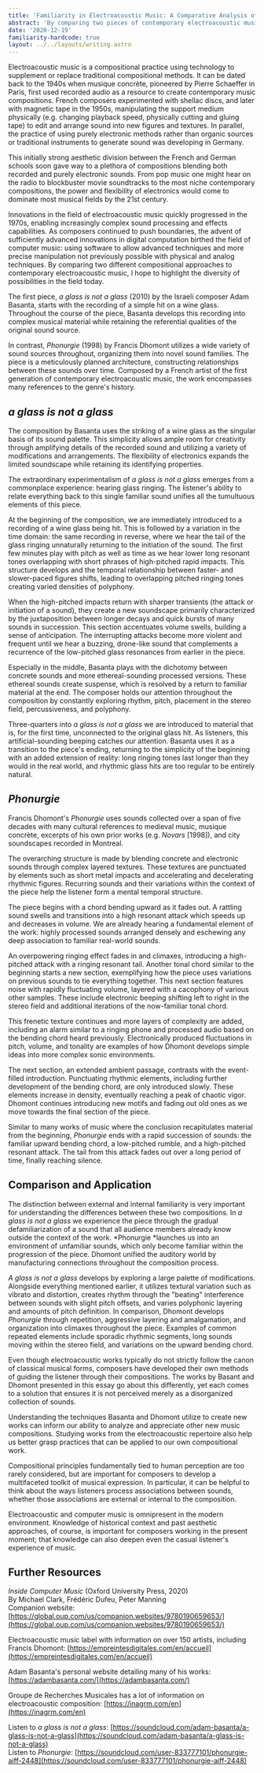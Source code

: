 ```yaml
---
title: 'Familiarity in Electroacoustic Music: A Comparative Analysis of Two Approaches'
abstract: 'By comparing two pieces of contemporary electroacoustic music, “a glass is not a glass” by Adam Basanta and “Phonurgie” by Francis Dhomont, I explore the how each uses psychological familiarity and how that can be applied to other music.'
date: '2020-12-19'
familiarity-hardcode: true
layout: ../../layouts/writing.astro
---
```


Electroacoustic music is a compositional practice using technology to supplement or replace traditional compositional methods. It can be dated back to the 1940s when musique concrète, pioneered by Pierre Schaeffer in Paris, first used recorded audio as a resource to create contemporary music compositions. French composers experimented with shellac discs, and later with magnetic tape in the 1950s, manipulating the support medium physically (e.g. changing playback speed, physically cutting and gluing tape) to edit and arrange sound into new figures and textures. In parallel, the practice of using purely electronic methods rather than organic sources or traditional instruments to generate sound was developing in Germany.

This initially strong aesthetic division between the French and German schools soon gave way to a plethora of compositions blending both recorded and purely electronic sounds. From pop music one might hear on the radio to blockbuster movie soundtracks to the most niche contemporary compositions, the power and flexibility of electronics would come to dominate most musical fields by the 21st century.

Innovations in the field of electroacoustic music quickly progressed in the 1970s, enabling increasingly complex sound processing and effects capabilities. As composers continued to push boundaries, the advent of sufficiently advanced innovations in digital computation birthed the field of computer music: using software to allow advanced techniques and more precise manipulation not previously possible with physical and analog techniques. By comparing  two different compositional approaches to contemporary electroacoustic music, I hope to highlight the diversity of possibilities in the field today.

The first piece, *a glass is not a glass* (2010) by the Israeli composer Adam Basanta, starts with the recording of a simple hit on a wine glass. Throughout the course of the piece, Basanta develops this recording into complex musical material while retaining the referential qualities of the original sound source.

In contrast, *Phonurgie* (1998) by Francis Dhomont utilizes a wide variety of sound sources throughout, organizing them into novel sound families. The piece is a meticulously planned architecture, constructing relationships between these sounds over time. Composed by a French artist of the first generation of contemporary electroacoustic music, the work encompasses many references to the genre's history.

## *a glass is not a glass*

The composition by Basanta uses the striking of a wine glass as the singular basis of its sound palette. This simplicity allows ample room for creativity through amplifying details of the recorded sound and utilizing a variety of modifications and arrangements. The flexibility of electronics expands the limited soundscape while retaining its identifying properties.

The extraordinary experimentalism of *a glass is not a glass* emerges from a commonplace experience: hearing glass ringing. The listener's ability to relate everything back to this single familiar sound unifies all the tumultuous elements of this piece.

At the beginning of the composition, we are immediately introduced to a recording of a wine glass being hit. This is followed by a variation in the time domain: the same recording in reverse, where we hear the tail of the glass ringing unnaturally returning to the initiation of the sound. The first few minutes play with pitch as well as time as we hear lower long resonant tones overlapping with short phrases of high-pitched rapid impacts. This structure develops and the temporal relationship between faster- and slower-paced figures shifts, leading to overlapping pitched ringing tones creating varied densities of polyphony.

When the high-pitched impacts return with sharper transients (the attack or initiation of a sound), they create a new soundscape primarily characterized by the juxtaposition between longer decays and quick bursts of many sounds in succession. This section accentuates volume swells, building a sense of anticipation. The interrupting attacks become more violent and frequent until we hear a buzzing, drone-like sound that complements a recurrence of the low-pitched glass resonances from earlier in the piece. 

Especially in the middle, Basanta plays with the dichotomy between concrete sounds and more ethereal-sounding processed versions. These ethereal sounds create suspense, which is resolved by a return to familiar material at the end. The composer holds our attention throughout the composition by constantly exploring rhythm, pitch, placement in the stereo field, percussiveness, and polyphony.

Three-quarters into *a glass is not a glass* we are introduced to material that is, for the first time, unconnected to the original glass hit. As listeners, this artificial-sounding beeping catches our attention. Basanta uses it as a transition to the piece's ending, returning to the simplicity of the beginning with an added extension of reality: long ringing tones last longer than they would in the real world, and rhythmic glass hits are too regular to be entirely natural.

## *Phonurgie*

Francis Dhomont's *Phonurgie* uses sounds collected over a span of five decades with many cultural references to medieval music, musique concrète, excerpts of his own prior works (e.g. *Novars* [1998]), and city soundscapes recorded in Montreal.

The overarching structure is made by blending concrete and electronic sounds through complex layered textures. These textures are punctuated by elements such as short metal impacts and accelerating and decelerating rhythmic figures. Recurring sounds and their variations within the context of the piece help the listener form a mental temporal structure.

The piece begins with a chord bending upward as it fades out. A rattling sound swells and transitions into a high resonant attack which speeds up and decreases in volume. We are already hearing a fundamental element of the work: highly processed sounds arranged densely and eschewing any deep association to familiar real-world sounds.

An overpowering ringing effect fades in and climaxes, introducing a high-pitched attack with a ringing resonant tail. Another tonal chord similar to the beginning starts a new section, exemplifying how the piece uses variations on previous sounds to tie everything together. This next section features noise with rapidly fluctuating volume, layered with a cacophony of various other samples. These include electronic beeping shifting left to right in the stereo field and additional iterations of the now-familiar tonal chord.

This frenetic texture continues and more layers of complexity are added, including an alarm similar to a ringing phone and processed audio based on the bending chord heard previously. Electronically produced fluctuations in pitch, volume, and tonality are examples of how Dhomont develops simple ideas into more complex sonic environments.

The next section, an extended ambient passage, contrasts with the event-filled introduction. Punctuating rhythmic elements, including further development of the bending chord, are only introduced slowly. These elements increase in density, eventually reaching a peak of chaotic vigor. Dhomont continues introducing new motifs and fading out old ones as we move towards the final section of the piece.

Similar to many works of music where the conclusion recapitulates material from the beginning, *Phonurgie* ends with a rapid succession of sounds: the familiar upward bending chord, a low-pitched rumble, and a high-pitched resonant attack. The tail from this attack fades out over a long period of time, finally reaching silence.

## Comparison and Application

The distinction between external and internal familiarity is very important for understanding the differences between these two compositions. In *a glass is not a glass* we experience the piece through the gradual defamiliarization of a sound that all audience members already know outside the context of the work. *Phonurgie *launches us into an environment of unfamiliar sounds, which only become familiar within the progression of the piece. Dhomont unified the auditory world by manufacturing connections throughout the composition process.

*A glass is not a glass* develops by exploring a large palette of modifications. Alongside everything mentioned earlier, it utilizes textural variation such as vibrato and distortion, creates rhythm through the "beating" interference between sounds with slight pitch offsets, and varies polyphonic layering and amounts of pitch definition. In comparison, Dhomont develops *Phonurgie* through repetition, aggressive layering and amalgamation, and organization into climaxes throughout the piece. Examples of common repeated elements include sporadic rhythmic segments, long sounds moving within the stereo field, and variations on the upward bending chord.

Even though electroacoustic works typically do not strictly follow the canon of classical musical forms, composers have developed their own methods of guiding the listener through their compositions. The works by Basant and Dhomont presented in this essay go about this differently, yet each comes to a solution that ensures it is not perceived merely as a disorganized collection of sounds.

Understanding the techniques Basanta and Dhomont utilize to create new works can inform our ability to analyze and appreciate other new music compositions. Studying works from the electroacoustic repertoire also help us better grasp practices that can be applied to our own compositional work.

Compositional principles fundamentally tied to human perception are too rarely considered, but are important for composers to develop a multifaceted toolkit of musical expression. In particular, it can be helpful to think about the ways listeners process associations between sounds, whether those associations are external or internal to the composition.

Electroacoustic and computer music is omnipresent in the modern environment. Knowledge of historical context and past aesthetic approaches, of course, is important for composers working in the present moment; that knowledge can also deepen even the casual listener's experience of music.

## Further Resources

*Inside Computer Music* (Oxford University Press, 2020)  
By Michael Clark, Frédéric Dufeu, Peter Manning  
Companion website: [https://global.oup.com/us/companion.websites/9780190659653/](https://global.oup.com/us/companion.websites/9780190659653/)

Electroacoustic music label with information on over 150 artists, including Francis Dhomont: [https://empreintesdigitales.com/en/accueil](https://empreintesdigitales.com/en/accueil)

Adam Basanta's personal website detailing many of his works: [https://adambasanta.com/](https://adambasanta.com/)

Groupe de Recherches Musicales has a lot of information on electroacoustic composition: [https://inagrm.com/en](https://inagrm.com/en)

Listen to *a glass is not a glass*: [https://soundcloud.com/adam-basanta/a-glass-is-not-a-glass](https://soundcloud.com/adam-basanta/a-glass-is-not-a-glass)  
Listen to *Phonurgie*: [https://soundcloud.com/user-833777101/phonurgie-aiff-2448](https://soundcloud.com/user-833777101/phonurgie-aiff-2448) 
